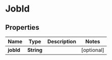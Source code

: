 # JobId

## Properties
Name | Type | Description | Notes
------------ | ------------- | ------------- | -------------
**jobId** | **String** |  |  [optional]
